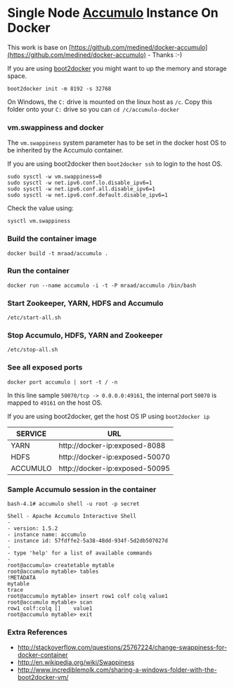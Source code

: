# Single Node [Accumulo](https://accumulo.apache.org/) Instance On Docker

This work is base on [https://github.com/medined/docker-accumulo](https://github.com/medined/docker-accumulo) - Thanks :-)

If you are using [boot2docker](http://boot2docker.io/) you might want to up the memory and storage space.

```shell
boot2docker init -m 8192 -s 32768
```

On Windows, the `C:` drive is mounted on the linux host as `/c`. Copy this folder onto your `C:` drive so you can `cd /c/accumulo-docker`

### vm.swappiness and docker

The `vm.swappiness` system parameter has to be set in the docker host OS to be inherited by the Accumulo container.

If you are using boot2docker then `boot2docker ssh` to login to the host OS.

```shell
sudo sysctl -w vm.swappiness=0
sudo sysctl -w net.ipv6.conf.lo.disable_ipv6=1
sudo sysctl -w net.ipv6.conf.all.disable_ipv6=1
sudo sysctl -w net.ipv6.conf.default.disable_ipv6=1
```

Check the value using:
```shell
sysctl vm.swappiness
```

### Build the container image

```shell
docker build -t mraad/accumulo .
```

### Run the container

```shell
docker run --name accumulo -i -t -P mraad/accumulo /bin/bash
```

### Start Zookeeper, YARN, HDFS and Accumulo

```shell
/etc/start-all.sh
```

### Stop Accumulo, HDFS, YARN and Zookeeper

```shell
/etc/stop-all.sh
```

### See all exposed ports

```shell
docker port accumulo | sort -t / -n
```


In this line sample `50070/tcp -> 0.0.0.0:49161`, the internal port `50070` is mapped to `49161` on the host OS.

If you are using boot2docker, get the host OS IP using `boot2docker ip`

SERVICE  |URL                             |
---------|--------------------------------|
YARN     | http://docker-ip:exposed-8088  |
HDFS     | http://docker-ip:exposed-50070 |
ACCUMULO | http://docker-ip:exposed-50095 |


### Sample Accumulo session in the container

```shell
bash-4.1# accumulo shell -u root -p secret

Shell - Apache Accumulo Interactive Shell
-
- version: 1.5.2
- instance name: accumulo
- instance id: 57fdffe2-5a38-48dd-934f-5d2db507027d
-
- type 'help' for a list of available commands
-
root@accumulo> createtable mytable
root@accumulo mytable> tables
!METADATA
mytable
trace
root@accumulo mytable> insert row1 colf colq value1
root@accumulo mytable> scan
row1 colf:colq []    value1
root@accumulo mytable> exit
```

### Extra References

* http://stackoverflow.com/questions/25767224/change-swappiness-for-docker-container
* http://en.wikipedia.org/wiki/Swappiness
* http://www.incrediblemolk.com/sharing-a-windows-folder-with-the-boot2docker-vm/
